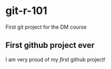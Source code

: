 # git-r-101

First git project for the DM course

## First github project ever

I am very proud of my *first* github project!
